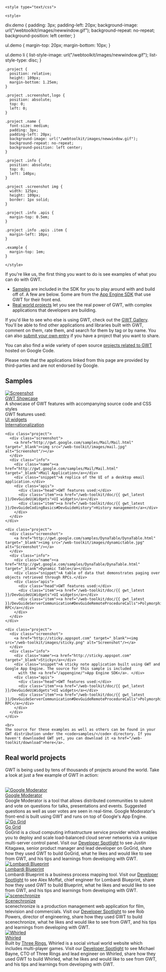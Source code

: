     <style type="text/css">
    
    <style>
div.demo {
  padding: 3px;
  padding-left: 20px;
  background-image: url("/webtoolkit/images/newwindow.gif");
  background-repeat: no-repeat;
  background-position: left center;
}

ul.demo {
  margin-top: 20px;
  margin-bottom: 10px;
}

ul.demo li {
  list-style-image: url("/webtoolkit/images/newwindow.gif");
  list-style-type: disc;
}
</style>

    .project {
      position: relative;
      height: 109px;
      margin-bottom: 1.25em;
    }

    .project .screenshot,logo {
      position: absolute;
      top: 0;
      left: 0;
    }

    .project .name {
      font-size: medium;
      padding: 3px;
      padding-left: 20px;
      background-image: url("/webtoolkit/images/newwindow.gif");
      background-repeat: no-repeat;
      background-position: left center;
    }

    .project .info {
      position: absolute;
      top: 0;
      left: 140px;
    }

    .project .screenshot img {
      width: 125px;
      height: 109px;
      border: 1px solid;
    }

    .project .info .apis {
      margin-top: 0.5em;
    }

    .project .info .apis .item {
      margin-left: 10px;
    }
    
    .example {
      margin-top: 1em;
    }
    
    </style>

<p>
If you're like us, the first thing you want to do is see examples of what you can do with GWT.

<ul>
  <li><a href="#samples">Samples</a> are included in the SDK for you to play around with and build off of. A few are below. Some are from the <a href="/appengine/">App Engine SDK</a> that use GWT for their front end.</li>
  <li><a href="#real-world-projects">Real world projects</a> let you see the real power of GWT, with complex applications that developers are building.</li>
</ul>

<p>If you'd like to see who else is using GWT, check out the <a href="http://gwtgallery.appspot.com">GWT Gallery</a>. You'll be able to find other applications and libraries built with GWT, comment on them, rate them, and search for them by tag or by name. You can also <a href="http://gwtgallery.appspot.com/submit">submit your own entry</a> if you have a project that  you want to share.</p>
<p>You can also find a wide variety of open source <a href="http://code.google.com/hosting/search?q=GWT&btn=Search+Projects"> projects related to GWT</a> hosted on Google Code.</p>
<p>Please note that the applications linked from this page are provided by third-parties and are not endorsed by Google.</p>
</p>

<h2 id="samples">Samples</h2>
<div class="section">
  <div class="example">

  <div class="project">
      <div class="screenshot">
        <a href="http://gwt.google.com/samples/Showcase/Showcase.html" target="_blank"><img src="/web-toolkit/images/showcase.jpg" alt="Screenshot"/></a>
      </div>
      <div class="info">
        <div class="name"><a href="http://gwt.google.com/samples/Showcase/Showcase.html" target="_blank">GWT Showcase</a></div>
        <div class="snippet">A showcase of GWT features with accompanying source code and CSS styles</div>
        <div class="apis">
          <div class="head">GWT features used:</div>
          <div class="item"><a href="/web-toolkit/doc/{{ gwt_latest }}/DevGuideUiWidgets">UI widgets</a></div>
          <div class="item"><a href="/web-toolkit/doc/{{ gwt_latest }}/DevGuideI18n">Internationalization</a></div>
        </div>
      </div>
    </div>  

    <div class="project">
      <div class="screenshot">
        <a href="http://gwt.google.com/samples/Mail/Mail.html" target="_blank"><img src="/web-toolkit/images/mail.jpg" alt="Screenshot"/></a>
      </div>
      <div class="info">
        <div class="name"><a href="http://gwt.google.com/samples/Mail/Mail.html" target="_blank">Mail Application</a></div>
        <div class="snippet">A replica of the UI of a desktop email application.</div>
        <div class="apis">
          <div class="head">GWT features used:</div>
          <div class="item"><a href="/web-toolkit/doc/{{ gwt_latest }}/DevGuideUiWidgets">UI widgets</a></div>
          <div class="item"><a href="/web-toolkit/doc/{{ gwt_latest }}/DevGuideCodingBasics#DevGuideHistory">History management</a></div>
        </div>
      </div>
    </div>

    <div class="project">
      <div class="screenshot">
        <a href="http://gwt.google.com/samples/DynaTable/DynaTable.html" target="_blank"><img src="/web-toolkit/images/dynamictable.jpg" alt="Screenshot"/></a>
      </div>
      <div class="info">
        <div class="name"><a href="http://gwt.google.com/samples/DynaTable/DynaTable.html" target="_blank">Dynamic Table</a></div>
        <div class="snippet">A table of data that demonstrates paging over objects retrieved through RPCs.</div>
        <div class="apis">
          <div class="head">GWT features used:</div>
          <div class="item"><a href="/web-toolkit/doc/{{ gwt_latest }}/DevGuideUiWidgets">UI widgets</a></div>
          <div class="item"><a href="/web-toolkit/doc/{{ gwt_latest }}/DevGuideServerCommunication#DevGuideRemoteProcedureCalls">Polymorphic RPC</a></div>
        </div>
      </div>
    </div>

    <div class="project">
      <div class="screenshot">
        <a href="http://sticky.appspot.com" target="_blank"><img src="/web-toolkit/images/sticky.png" alt="Screenshot"/></a>
      </div>
      <div class="info">
        <div class="name"><a href="http://sticky.appspot.com" target="_blank">Sticky</a></div>
        <div class="snippet">A sticky note application built using GWT and Google App Engine. The source for this sample is included
          with the <a href="/appengine/">App Engine SDK</a>. </div>
        <div class="apis">
          <div class="head">GWT features used:</div>
          <div class="item"><a href="/web-toolkit/doc/{{ gwt_latest }}/DevGuideUiWidgets">UI widgets</a></div>
          <div class="item"><a href="/web-toolkit/doc/{{ gwt_latest }}/DevGuideServerCommunication#DevGuideRemoteProcedureCalls">Polymorphic RPC</a></div>
        </div>
      </div>
    </div>

    <br>
    The source for these examples as well as others can be found in your GWT distribution under the <code>samples/</code> directory. If you haven't downloaded GWT yet, you can download it <a href="/web-toolkit/download">here</a>.

  </div>
</div>


<h2 id="real-world-projects">Real world projects</h2>
<p>GWT is being used by tens of thousands of projects around the world. Take a look at just a few example of GWT in action:</p>
<br/>

<div class="project">
  <div class="screenshot">
    <a href="http://www.google.com/moderator" target="_blank"><img src="/web-toolkit/images/moderator.jpg" alt="Google Moderator"/></a>
  </div>
  <div class="info">
    <div class="name"><a href="http://www.google.com/moderator" target="_blank">Google Moderator</a></div>
    <div class="snippet">Google Moderator is a tool that allows distributed communities to submit and vote on questions for talks, 
presentations and events. Suggested questions as well as user votes are seen in real-time. Google Moderator's front-end is built
using GWT and runs on top of Google's App Engine.</div>
  </div>
</div>

<div class="project">
  <div class="screenshot">
    <a href="http://www.gogrid.com" target="_blank"><img src="/web-toolkit/images/go_grid.jpg" alt="Go Grid"/></a>
  </div>
  <div class="info">
    <div class="name"><a href="http://www.gogrid.com" target="_blank">Go Grid</a></div>
    <div class="snippet">GoGrid is a cloud computing infrastructure service provider which
enables you to deploy and scale load-balanced cloud server networks via a
unique multi-server control panel. Visit our <a href="/web-toolkit/developer_spotlight">Developer Spotlight</a> to see Justin Kitagawa, senior product manager and lead
developer on GoGrid, share how they used GWT to build GoGrid, what he
likes and would like to see from GWT, and his tips and learnings from
developing with GWT.</div>
    <!--
    <br/>
    <div><a href="http://www.youtube.com/watch?v=3dMrILwtiMI">GWT Developers - GoGrid</a></div>
    -->
  </div>
</div>

<div class="project">
  <div class="screenshot">
    <a href="https://blueprint.lombardi.com/index.html" target="_blank"><img src="/web-toolkit/images/lombardi_blueprint.jpg" alt="Lombardi Blueprint"/></a>
  </div>
  <div class="info">
    <div class="name"><a href="https://blueprint.lombardi.com/index.html" target="_blank">Lombardi Blueprint</a></div>
    <div class="snippet">Lombardi Blueprint is a business process mapping tool. Visit our <a href="/web-toolkit/developer_spotlight">Developer Spotlight</a> to see Alex Moffat,
chief engineer for Lombardi Blueprint, share how they used GWT to build
Blueprint, what he likes and would like to see from GWT, and his tips and
learnings from developing with GWT.</div>
    <!--
    <br/>
    <div><a href="http://www.youtube.com/watch?v=7J2u6QZIXsA">GWT Developers - Lombardi Blueprint</a></div>
    -->
  </div>
</div>

<div class="project">
  <div class="screenshot">
    <a href="https://www.scenechronize.com" target="_blank"><img src="/web-toolkit/images/scenechronize.jpg" alt="scenechronize"/></a>
  </div>
  <div class="info">
    <div class="name"><a href="https://www.scenechronize.com" target="_blank">Scenechronize</a></div>
    <div class="snippet">scenechronize is a production management web application for film,
television and commercials. Visit our <a href="/web-toolkit/developer_spotlight">Developer Spotlight</a> to see Rob Powers, director of engineering, share
how they used GWT to build scenechronize, what he likes and would like to
see from GWT, and his tips and learnings from developing with GWT.</div>
    <!--
    <br/>
    <div><a href="http://www.youtube.com/watch?v=2gqDsi8zRt4">GWT Developers - Scenechronize</a></div>
    -->
  </div>
</div>

<div class="project">
  <div class="screenshot">
    <a href="http://www.whirled.com/" target="_blank"><img src="/web-toolkit/images/whirled.jpg" alt="Whirled"/></a>
  </div>
  <div class="info">
    <div class="name"><a href="http://www.whirled.com/" target="_blank">Whirled</a></div>
    <div class="snippet">Built by <a href="http://www.threerings.net">Three Rings</a>, Whirled
is a social virtual world website which includes multi-player games.
Visit our <a href="/web-toolkit/developer_spotlight">Developer Spotlight</a> to see Michael Bayne, CTO of Three Rings and lead engineer on Whirled, share
how they used GWT to build Whirled, what he likes and would like to see
from GWT, and his tips and learnings from developing with GWT.</div>
    <!--
    <br/>
    <div><a href="http://www.youtube.com/watch?v=2gqDsi8zRt4">GWT Developers - Scenechronize</a></div>
    -->
  </div>
</div>

